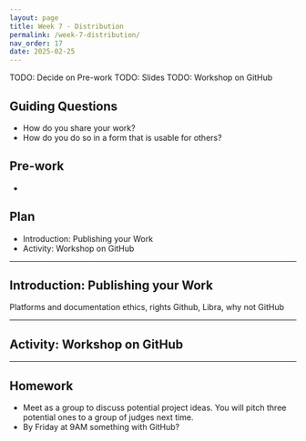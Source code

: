 ```yaml
---
layout: page
title: Week 7 - Distribution
permalink: /week-7-distribution/
nav_order: 17
date: 2025-02-25
---
```


TODO: Decide on Pre-work
TODO: Slides
TODO: Workshop on GitHub

## Guiding Questions

* How do you share your work?
* How do you do so in a form that is usable for others?

## Pre-work

* 

## Plan

* Introduction: Publishing your Work
* Activity: Workshop on GitHub

---
## Introduction: Publishing your Work

Platforms and documentation
ethics, rights
Github, Libra, why not GitHub

---
## Activity: Workshop on GitHub

---
## Homework

* Meet as a group to discuss potential project ideas. You will pitch three potential ones to a group of judges next time.
* By Friday at 9AM something with GitHub?